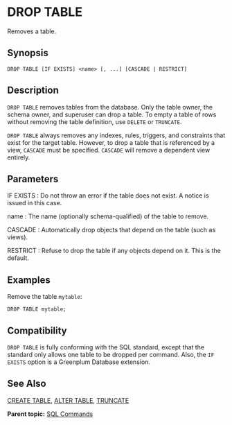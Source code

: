 # DROP TABLE 

Removes a table.

## <a id="section2"></a>Synopsis 

``` {#sql_command_synopsis}
DROP TABLE [IF EXISTS] <name> [, ...] [CASCADE | RESTRICT]
```

## <a id="section3"></a>Description 

`DROP TABLE` removes tables from the database. Only the table owner, the schema owner, and superuser can drop a table. To empty a table of rows without removing the table definition, use `DELETE` or `TRUNCATE`.

`DROP TABLE` always removes any indexes, rules, triggers, and constraints that exist for the target table. However, to drop a table that is referenced by a view, `CASCADE` must be specified. `CASCADE` will remove a dependent view entirely.

## <a id="section4"></a>Parameters 

IF EXISTS
:   Do not throw an error if the table does not exist. A notice is issued in this case.

name
:   The name \(optionally schema-qualified\) of the table to remove.

CASCADE
:   Automatically drop objects that depend on the table \(such as views\).

RESTRICT
:   Refuse to drop the table if any objects depend on it. This is the default.

## <a id="section5"></a>Examples 

Remove the table `mytable`:

```
DROP TABLE mytable;
```

## <a id="section6"></a>Compatibility 

`DROP TABLE` is fully conforming with the SQL standard, except that the standard only allows one table to be dropped per command. Also, the `IF EXISTS` option is a Greenplum Database extension.

## <a id="section7"></a>See Also 

[CREATE TABLE](CREATE_TABLE.html), [ALTER TABLE](ALTER_TABLE.html), [TRUNCATE](TRUNCATE.html)

**Parent topic:** [SQL Commands](../sql_commands/sql_ref.html)


